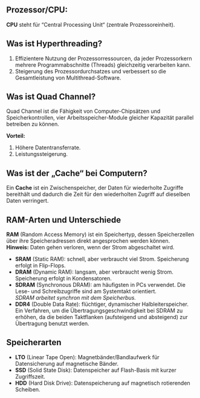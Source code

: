 ## Prozessor/CPU:

**CPU** steht für “Central Processing Unit“ (zentrale Prozessoreinheit).

## Was ist Hyperthreading?

1. Effizientere Nutzung der Prozessorressourcen, da jeder Prozessorkern mehrere Programmabschnitte (Threads) gleichzeitig verarbeiten kann.
2. Steigerung des Prozessordurchsatzes und verbessert so die Gesamtleistung von Multithread-Software.

## Was ist Quad Channel?

Quad Channel ist die Fähigkeit von Computer-Chipsätzen und Speicherkontrollen, vier Arbeitsspeicher-Module gleicher Kapazität parallel betreiben zu können.

**Vorteil:**
1. Höhere Datentransferrate.
2. Leistungssteigerung.

## Was ist der „Cache“ bei Computern?

Ein **Cache** ist ein Zwischenspeicher, der Daten für wiederholte Zugriffe bereithält und dadurch die Zeit für den wiederholten Zugriff auf dieselben Daten verringert.

## RAM-Arten und Unterschiede

**RAM** (Random Access Memory) ist ein Speichertyp, dessen Speicherzellen über ihre Speicheradressen direkt angesprochen werden können.  
**Hinweis:** Daten gehen verloren, wenn der Strom abgeschaltet wird.

- **SRAM** (Static RAM): schnell, aber verbraucht viel Strom. Speicherung erfolgt in Flip-Flops.
- **DRAM** (Dynamic RAM): langsam, aber verbraucht wenig Strom. Speicherung erfolgt in Kondensatoren.
- **SDRAM** (Synchronous DRAM): am häufigsten in PCs verwendet. Die Lese- und Schreibzugriffe sind am Systemtakt orientiert.  
  *SDRAM arbeitet synchron mit dem Speicherbus.*
- **DDR4** (Double Data Rate): flüchtiger, dynamischer Halbleiterspeicher.  
  Ein Verfahren, um die Übertragungsgeschwindigkeit bei SDRAM zu erhöhen, da die beiden Taktflanken (aufsteigend und absteigend) zur Übertragung benutzt werden.

## Speicherarten
- **LTO** (Linear Tape Open): Magnetbänder/Bandlaufwerk für Datensicherung auf magnetische Bänder.
- **SSD** (Solid State Disk): Datenspeicher auf Flash-Basis mit kurzer Zugriffszeit.
- **HDD** (Hard Disk Drive): Datenspeicherung auf magnetisch rotierenden Scheiben.
